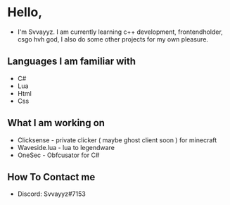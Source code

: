 # Hello,
- I'm Svvayyz. I am currently learning c++ development, frontendholder, csgo hvh god, I also do some other projects for my own pleasure. 
## Languages I am familiar with
- C#
- Lua
- Html
- Css
## What I am working on
- Clicksense - private clicker ( maybe ghost client soon ) for minecraft
- Waveside.lua - lua to legendware
- OneSec - Obfcusator for C#
## How To Contact me
- Discord: Svvayyz#7153

